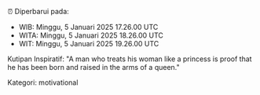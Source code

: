 ⏰ Diperbarui pada:
- WIB: Minggu, 5 Januari 2025 17.26.00 UTC
- WITA: Minggu, 5 Januari 2025 18.26.00 UTC
- WIT: Minggu, 5 Januari 2025 19.26.00 UTC

Kutipan Inspiratif:
"A man who treats his woman like a princess is proof that he has been born and raised in the arms of a queen."


Kategori: motivational

